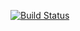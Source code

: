[![Build Status](https://travis-ci.org/PatrickJahn/Test-ci.svg?branch=master)](https://travis-ci.org/PatrickJahn/Test-ci)

